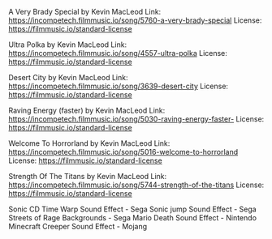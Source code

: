 A Very Brady Special by Kevin MacLeod
Link: https://incompetech.filmmusic.io/song/5760-a-very-brady-special
License: https://filmmusic.io/standard-license

Ultra Polka by Kevin MacLeod
Link: https://incompetech.filmmusic.io/song/4557-ultra-polka
License: https://filmmusic.io/standard-license

Desert City by Kevin MacLeod
Link: https://incompetech.filmmusic.io/song/3639-desert-city
License: https://filmmusic.io/standard-license

Raving Energy (faster) by Kevin MacLeod
Link: https://incompetech.filmmusic.io/song/5030-raving-energy-faster-
License: https://filmmusic.io/standard-license

Welcome To Horrorland by Kevin MacLeod
Link: https://incompetech.filmmusic.io/song/5016-welcome-to-horrorland
License: https://filmmusic.io/standard-license

Strength Of The Titans by Kevin MacLeod
Link: https://incompetech.filmmusic.io/song/5744-strength-of-the-titans
License: https://filmmusic.io/standard-license

Sonic CD Time Warp Sound Effect - Sega
Sonic jump Sound Effect         - Sega
Streets of Rage Backgrounds     - Sega
Mario Death Sound Effect        - Nintendo
Minecraft Creeper Sound Effect  - Mojang